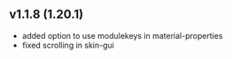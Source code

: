 ## v1.1.8 (1.20.1)
- added option to use modulekeys in material-properties
- fixed scrolling in skin-gui